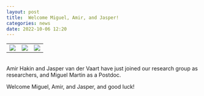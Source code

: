 ```yaml
---
layout: post
title:  Welcome Miguel, Amir, and Jasper!
categories: news
date: 2022-10-06 12:20
---
```


<table>
  <tr>
    <td valign="top"><img class="img-circle img-responsive" src="{{ "/img/staff/miguel.jpg" | prepend: site.baseurl }}"></td>
    <td valign="top"><img class="img-circle img-responsive" src="{{ "/img/staff/amir.jpg" | prepend: site.baseurl }}"></td>
    <td valign="top"><img class="img-circle img-responsive" src="{{ "/img/staff/jasper.jpg" | prepend: site.baseurl }}"></td>
  </tr>
 </table>
<br>
Amir Hakin and Jasper van der Vaart have just joined our research group as researchers, and Miguel Martin as a Postdoc.

Welcome Miguel, Amir, and Jasper, and good luck!
